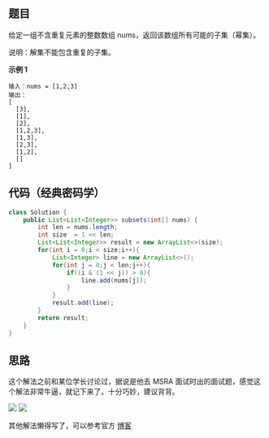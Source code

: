 ## 题目
给定一组不含重复元素的整数数组 nums，返回该数组所有可能的子集（幂集）。

说明：解集不能包含重复的子集。

**示例 1**
```
输入：nums = [1,2,3]
输出：
[
  [3],
  [1],
  [2],
  [1,2,3],
  [1,3],
  [2,3],
  [1,2],
  []
]
```

## 代码（经典密码学）
```Java
class Solution {
    public List<List<Integer>> subsets(int[] nums) {
        int len = nums.length;
        int size  = 1 << len;
        List<List<Integer>> result = new ArrayList<>(size);
        for(int i = 0;i < size;i++){
            List<Integer> line = new ArrayList<>();
            for(int j = 0;j < len;j++){
                if((i & (1 << j)) > 0){
                    line.add(nums[j]);
                }
            }
            result.add(line);
        }
        return result;
    }
}
```

## 思路

这个解法之前和某位学长讨论过，据说是他去 MSRA 面试时出的面试题，感觉这个解法非常牛逼，就记下来了。十分巧妙，建议背背。

![](static/78_1.png)
![](static/78_2.png)

其他解法懒得写了，可以参考官方 [博客](https://leetcode-cn.com/problems/subsets/solution/zi-ji-by-leetcode/)